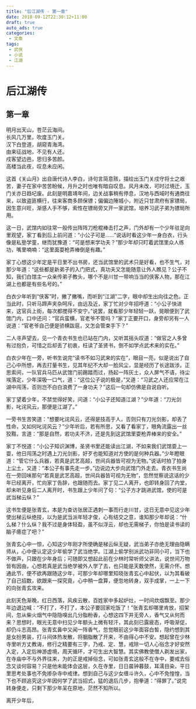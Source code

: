 ```yaml
---
title: "后江湖传 - 第一章"
date: 2018-09-12T22:30:12+11:00
draft: true
auto_ads: true
categories:
 - 文章
tags:
 - 武侠
 - 小说
 - 江湖
---
```

# 后江湖传

## 第一章

明月出天山，苍茫云海间。  
长风几万里，吹度玉门关。  
汉下白登道，胡窥青海湾。  
由来征战地，不见有人还。  
戍客望边邑，思归多苦颜。  
高楼当此夜，叹息未应闲。  

这首《关山月》出自唐代诗人李白，诗句言简意赅，描绘出玉门关戍守将士之艰苦，妻子在家中苦苦盼候，月升之时也唯有暗自叹息。风月未改，可时过境迁，玉门关亦日趋圮废。此刻是明嘉靖年间，边关战事稍有停息，汉地与西域时有通商往来，以致盗匪横行，往来客商多顾保镖；偏偏边陲城小，附近只甘肃府有家镖局，因生意兴旺，渐感人手不够，索性在镖局旁又开一家武馆，培养习武子弟为镖局所用。

这一日，武馆内如往常一般传出阵阵刀枪棍棒击打之声，门外却有一个少年驻足向里观望，家丁看到后上前问道：“小公子可是……”说话时看这少年一身白衣，行头像是私塾学童，继而犹豫道：“可是想来学功夫？”那少年却只盯着武馆里众人练功，嘴里喃喃：“这里面耍枪弄棒倒是有趣。”

家丁心想这少年定是平日里不出书房，还当武馆里的武术只是好看，也不生气，对那少年道：“这些都是新弟子的入门把式，真功夫又怎能随意让外人瞧见？公子不知，我们白馆主一众亲传弟子教头，哪个不是川甘一带响当当的侠客人物，那在江湖上也都是有些名号的。”

白衣少年听到“侠客”时，撇了撇嘴，而听到“江湖”二字，眼中却生出向往之色。正当此时，只听马蹄声夹杂呵斥，由远及近，家丁忙对少年招呼道：“小公子快进来，这官兵上街，每次都搅得不安宁。”说罢，就看那少年轻轻一跃，晃眼便到了武馆门内，口中还问：“官兵蛮横，官老爷不管吗？”家丁正要开口，身旁却另有一人说道：“官老爷自己便是骄横跋扈，又怎会管束手下？”

二人寻声望去，见一个青衣书生也已站在门内，又听其摇头叹道：“做官之人多曾有过抱负，可惜之后却丢了初衷，枉读了圣贤书，倒不如学点武术来的实在。”

白衣少年在一旁，听书生说完“读书不如习武来的实在”，眼目一亮，似是说出了自己心中所想，再去打量书生，见其年纪不大却一脸风尘，显是经历了长途跋涉。正思索间，一队官兵马匹从武馆门前踢踏而过，扬起一阵灰土，众人屏气不语，待尘埃落定，少年深吸一口气，道：“这位公子说的极是，”又道：“习武之人还应常在江湖中闯荡，否则岂不白白浪费了一身功夫？”这后一句却仿佛是自说自听。

家丁望着少年，不禁觉得好笑，问道：“小公子还知道江湖？”少年道：“刀光剑影，叱诧风云，那便是江湖了。”

一旁书生苦笑道：“想要叱诧风云，还得是技高于人，否则只有刀光剑影，却丢了性命，又如何叱诧风云？”少年听后，若有所思，又看了看家丁，眼角流露出一丝狡黠，言道：“那是自然，若功夫不济，还是先到这武馆里耍枪弄棒来的安全。”

家丁不悦道：“小公子知识渊博，圣贤书里还能读出江湖，不如来我们武馆耍上一耍，他日闯荡之时遇上刀光剑影，好歹也能知道对方使的是何种兵器。”少年瞪眼道：“管它什么兵器，若真是武艺高超，世间兵器皆可视为无物。”说话时拍了拍身上尘土，又道：“本公子有事先走一步。”边说边大步向武馆门外走去。青衣书生尚在一旁回味那句“若真是武艺高超，世间兵器皆可视为无物”，忽然觉察说这话的少年已经离开，忙向家丁告辞，也跟随而去。家丁见二人离开，也即转身回了内堂，却未听见身后二人离开时，书生跟上少年问了句：“公子方才跳进武馆，使的可是武当梯云纵？”

这书生便是张青玄，本是为查访张居正遇刺一事而行走川甘，这日无意中见这少年使出梯云纵绝技，以为是武当派年轻才俊，心有结交之意，谁知那少年却说：“什么梯？什么纵？我不过是身体轻盈，虽不似浮云，却也无需梯子，你怕是读书读的脑子癔症了吧？”

张青玄心中一惊，心知这少年刚才所使确是梯云纵无疑，武当弟子亦绝无理由隐瞒师从，心中便认定这少年偷学了武当绝学。江湖上偷学别派武功非同小可，当下也不做声，只跟在少年身后；可随即又想起此前在少林时常听师父讲法，说世间万物皆有因由，心想若真是武当绝学被外人学了去，也只能是天数使然，无需介怀。想通此节，便不欲再跟随这少年，可那少年却哪里知晓张青玄心中起伏，以为其看破了自己招数，欲跟来一探究竟，心中稍一盘算，便忽地转身，双手成掌，一上一下的向张青玄攻来。



此刻天色渐晚，红日西落，风疾云散，百姓家中多起炉灶，一时间炊烟飘至。那少年边退边喊：“不打了，不打了，本公子要回家吃饭了！”张青玄却哪里肯放，招架间，忽从柴火烟气中隐隐嗅出几分脂粉香，心想这四下并无旁人，香气又从何而来？思想时，眼光无意中扫见少年额头上微有轻汗，其此刻已露疲态，呼吸渐促，却仍斗志高昂。张青玄鼻中又闻一阵香气，忽觉眼前这少年面容白皙，隐约想到其是女扮男装，打斗间体热发散，将胭脂散了开来，不由得心中不安。想起曾在少林寺里听方丈教诲，修行之精要有三字，乃戒、定、慧，戒除一切人心俗念才好安然入定，入定后神游虚境，周天循环，才可生出大智慧。其实佛教使僧人剃发出家，在寺庙中不与外界往来，为的正是戒掉俗念，可如张青玄这般不在寺中，要戒去俗念又谈何容易？只是他未能体会这层，久在寺里，日日晨钟暮鼓，耳濡目染，平日里思考处事也不免掺杂寺中戒律。想到自己与这少女缠斗许久，心中不免惶惶，当下也不顾追究这少年因何学了武当招式，猛的退后几步，抱拳道：“得罪了。”说完转身便走，只剩下那少年呆在原地，茫然不知所以。

离开少年后，
